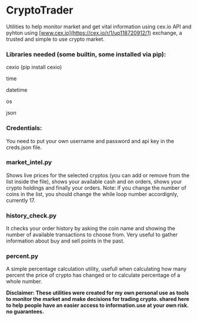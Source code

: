 # CryptoTrader
Utilities to help monitor market and get vital information using cex.io API and pyhton using [www.cex.io](https://cex.io/r/1/up118720912/1) exchange, a trusted and simple to use crypto market.

### Libraries needed (some builtin, some installed via pip):

cexio (pip install cexio)

time

datetime

os 

json

### Credentials:
You need to put your own username and password and api key in the creds.json file.

### market_intel.py
Shows live prices for the selected cryptos (you can add or remove from the list inside the file), shows your available cash and on orders, shows your crypto holdings and finally your orders. 
Note: if you change the number of coins in the list, you should change the while loop number accordignly, currently 17.

### history_check.py
It checks your order history by asking the coin name and showing the number of available transactions to choose from. Very useful to gather information about buy and sell points in the past.

### percent.py
A simple percentage calculation utility, usefull when calculating how many percent the price of crypto has changed or to calculate percentage of a whole number.

**Disclaimer: These utilities were created for my own personal use as tools to monitor the market and make decisions for trading crypto. shared here to help people have an easier access to information.use at your own risk. no guarantees.**

